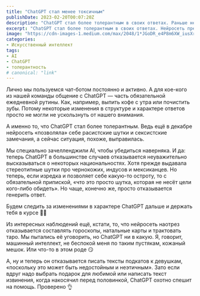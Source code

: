 ```yaml
---
title: "ChatGPT стал менее токсичным"
publishDate: 2023-02-20T00:07:20Z
description: "ChatGPT стал более толерантным в своих ответах. Раньше нейросеть \"позволяла\" себе расистские и сексистские замечания, но сейчас ситуация, похоже, выправилась."
excerpt: "ChatGPT стал более толерантным в своих ответах. Нейросеть прекратила \"позволять\" себе расистские и сексистские замечания. Также она..."
image: "https://cdn-images-1.medium.com/max/2048/1*JGoDR_e4P8m6XW_iusXrxg.jpeg"
categories:
- Искусственный интеллект
tags:
- AI
- ChatGPT
- толерантность
# canonical: "link"
---
```


Лично мы пользуемся чат-ботом постоянно и активно. А для кое-кого из нашей команды общение с ChatGPT — часть обязательной ежедневной рутины. Как, например, выпить кофе с утра или почистить зубы. Потому некоторые изменения в структуре и характере ответов просто не могли не ускользнуть от нашего внимания.

А именно то, что ChatGPT стал более толерантным. Ведь ещё в декабре нейросеть «позволяла» себе расистские шутки и сексистские замечания, а сейчас ситуация, похоже, выправилась.

Мы специально зачелленджили AI, чтобы убедиться наверняка. И да: теперь ChatGPT в большинстве случаев отказывается неуважительно высказываться о некоторых национальностях. Хотя прежде выдавала стереотипные шутки про чернокожих, индусов и мексиканцев. Но теперь, если изредка и позволяет себе какую-то остроту, то с обязательной припиской, «что это просто шутка, которая не несёт цели кого-либо обидеть». Но чаще, конечно же, просто отказывается генерить ответ.

Будем следить за изменениями в характере ChatGPT дальше и держать тебя в курсе 🤟🤓

Из интересных наблюдений ещё, кстати, то, что нейросеть наотрез отказывается составлять гороскопы, натальные карты и трактовать таро. Мы пытались её уговорить, но ChatGPT ни в какую. Я, говорит, машинный интеллект, не беспокой меня по таким пустякам, кожаный мешок.
Или что-то в этом роде 😏

А, ну и теперь он отказывается писать тексты подкатов к девушкам, «поскольку это может быть недостойным и неэтичным». Зато если вдруг надо выбрать подарок для любимой или написать текст извинения, когда накосячил перед половинкой, ChatGPT охотно спешит на помощь. Проверено 👌
